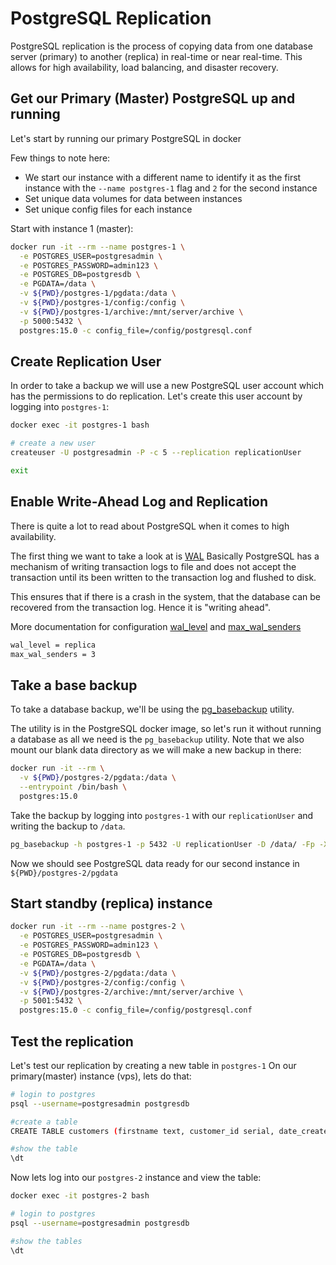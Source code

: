 # PostgreSQL Replication
PostgreSQL replication is the process of copying data from one database server (primary) to
another (replica) in real-time or near real-time. 
This allows for high availability, load balancing, and disaster recovery.

## Get our Primary (Master) PostgreSQL up and running
Let's start by running our primary PostgreSQL in docker

Few things to note here:
- We start our instance with a different name to identify it as the first instance with the `--name postgres-1` flag and `2` for the second instance
- Set unique data volumes for data between instances
- Set unique config files for each instance

Start with instance 1 (master):

```bash
docker run -it --rm --name postgres-1 \
  -e POSTGRES_USER=postgresadmin \
  -e POSTGRES_PASSWORD=admin123 \
  -e POSTGRES_DB=postgresdb \
  -e PGDATA=/data \
  -v ${PWD}/postgres-1/pgdata:/data \
  -v ${PWD}/postgres-1/config:/config \
  -v ${PWD}/postgres-1/archive:/mnt/server/archive \
  -p 5000:5432 \
  postgres:15.0 -c config_file=/config/postgresql.conf
```

## Create Replication User
In order to take a backup we will use a new PostgreSQL user account which has the permissions to do replication.
Let's create this user account by logging into `postgres-1`:

```bash 
docker exec -it postgres-1 bash

# create a new user
createuser -U postgresadmin -P -c 5 --replication replicationUser

exit
```

## Enable Write-Ahead Log and Replication
There is quite a lot to read about PostgreSQL when it comes to high availability.

The first thing we want to take a look at is [WAL](https://www.postgresql.org/docs/current/wal-intro.html)
Basically PostgreSQL has a mechanism of writing transaction logs to file and does not accept the transaction until its been written to the transaction log and flushed to disk.

This ensures that if there is a crash in the system, that the database can be recovered from the transaction log.
Hence it is "writing ahead".

More documentation for configuration [wal_level](https://www.postgresql.org/docs/current/runtime-config-wal.html) and [max_wal_senders](https://www.postgresql.org/docs/current/runtime-config-replication.html)

```bash
wal_level = replica
max_wal_senders = 3
```

## Take a base backup
To take a database backup, we'll be using the [pg_basebackup](https://www.postgresql.org/docs/current/app-pgbasebackup.html) utility.

The utility is in the PostgreSQL docker image, so let's run it without running a database as all we need is the `pg_basebackup` utility.
Note that we also mount our blank data directory as we will make a new backup in there:

```bash
docker run -it --rm \
  -v ${PWD}/postgres-2/pgdata:/data \
  --entrypoint /bin/bash \
  postgres:15.0
```
Take the backup by logging into `postgres-1` with our `replicationUser` and writing the backup to `/data`.

```bash
pg_basebackup -h postgres-1 -p 5432 -U replicationUser -D /data/ -Fp -Xs -R
```

Now we should see PostgreSQL data ready for our second instance in `${PWD}/postgres-2/pgdata`

## Start standby (replica) instance

```bash
docker run -it --rm --name postgres-2 \
  -e POSTGRES_USER=postgresadmin \
  -e POSTGRES_PASSWORD=admin123 \
  -e POSTGRES_DB=postgresdb \
  -e PGDATA=/data \
  -v ${PWD}/postgres-2/pgdata:/data \
  -v ${PWD}/postgres-2/config:/config \
  -v ${PWD}/postgres-2/archive:/mnt/server/archive \
  -p 5001:5432 \
  postgres:15.0 -c config_file=/config/postgresql.conf
```

## Test the replication

Let's test our replication by creating a new table in `postgres-1`
On our primary(master) instance (vps), lets do that:

```bash
# login to postgres
psql --username=postgresadmin postgresdb

#create a table
CREATE TABLE customers (firstname text, customer_id serial, date_created timestamp);

#show the table
\dt
```

Now lets log into our `postgres-2` instance and view the table:

```bash
docker exec -it postgres-2 bash

# login to postgres
psql --username=postgresadmin postgresdb

#show the tables
\dt
```
